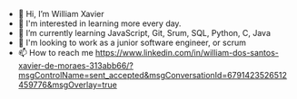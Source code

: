 - 👋 Hi, I’m William Xavier
- 👀 I'm interested in learning more every day.
- 🌱 I’m currently learning JavaScript, Git, Srum, SQL, Python, C, Java
- 💞️ I'm looking to work as a junior software engineer, or scrum
- 📫 How to reach me https://www.linkedin.com/in/william-dos-santos-xavier-de-moraes-313abb66/?msgControlName=sent_accepted&msgConversationId=6791423526512459776&msgOverlay=true

<!---
WillXavie/WillXavie is a ✨ special ✨ repository because its `README.md` (this file) appears on your GitHub profile.
You can click the Preview link to take a look at your changes.
--->
